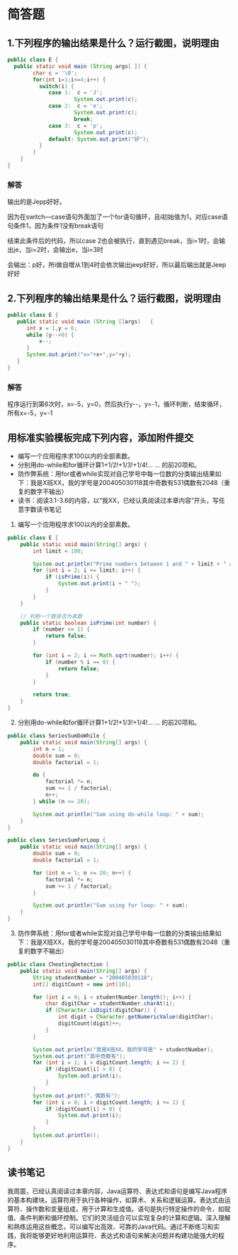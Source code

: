 # 简答题

## 1.下列程序的输出结果是什么？运行截图，说明理由

```java
public class E {
  public static void main (String args[ ]) {
        char c = '\0';
        for(int i=1;i<=4;i++) {
          switch(i) {
             case 1:  c = 'J';
                     System.out.print(c);  
             case 2:  c = 'e';
                     System.out.print(c); 
                     break; 
             case 3:  c = 'p';
                     System.out.print(c);
             default: System.out.print("好");
          }   
        }
    }
}
```

### 解答

输出的是Jepp好好。

因为在switch—case语句外面加了一个for语句循环，且i初始值为1，对应case语句条件1，因为条件1没有break语句

结束此条件后的代码，所以case 2也会被执行，直到遇见break，当i=1时，会输出je，当i=2时，会输出e，当i=3时

会输出：p好，所i做自增从1到4时会依次输出jeep好好，所以最后输出就是Jeep好好



## 2.下列程序的输出结果是什么？运行截图，说明理由

```java
public class E {
   public static void main (String []args)   {
      int x = 1,y = 6;
      while (y-->0) {
          x--;
      }
      System.out.print("x="+x+",y="+y);
   }
}
```

### 解答

程序运行到第6次时，x=-5，y=0，然后执行y--，y=-1，循环判断，结束循环，所有x=-5，y=-1



## 用标准实验模板完成下列内容，添加附件提交

- 编写一个应用程序求100以内的全部素数。
- 分别用do-while和for循环计算1+1/2!+1/3!+1/4!… … 的前20项和。
- 防作弊系统：用for或者while实现对自己学号中每一位数的分类输出结果如下：我是X班XX，我的学号是200405030118其中奇数有531偶数有2048（重复的数字不输出）
- 读书：阅读3.1-3.6的内容，以“我XX，已经认真阅读过本章内容”开头，写任意字数读书笔记

1. 编写一个应用程序求100以内的全部素数。

```java
public class E {
    public static void main(String[] args) {
        int limit = 100;

        System.out.println("Prime numbers between 1 and " + limit + " are:");
        for (int i = 2; i <= limit; i++) {
            if (isPrime(i)) {
                System.out.print(i + " ");
            }
        }
    }

    // 判断一个数是否为素数
    public static boolean isPrime(int number) {
        if (number <= 1) {
            return false;
        }

        for (int i = 2; i <= Math.sqrt(number); i++) {
            if (number % i == 0) {
                return false;
            }
        }

        return true;
    }
}

```

2. 分别用do-while和for循环计算1+1/2!+1/3!+1/4!… … 的前20项和。

```java
public class SeriesSumDoWhile {
    public static void main(String[] args) {
        int n = 1;
        double sum = 0;
        double factorial = 1;

        do {
            factorial *= n;
            sum += 1 / factorial;
            n++;
        } while (n <= 20);

        System.out.println("Sum using do-while loop: " + sum);
    }
}

```

```java
public class SeriesSumForLoop {
    public static void main(String[] args) {
        double sum = 0;
        double factorial = 1;

        for (int n = 1; n <= 20; n++) {
            factorial *= n;
            sum += 1 / factorial;
        }

        System.out.println("Sum using for loop: " + sum);
    }
}

```

3. 防作弊系统：用for或者while实现对自己学号中每一位数的分类输出结果如下：我是X班XX，我的学号是200405030118其中奇数有531偶数有2048（重复的数字不输出）

```java
public class CheatingDetection {
    public static void main(String[] args) {
        String studentNumber = "200405030118";
        int[] digitCount = new int[10];

        for (int i = 0; i < studentNumber.length(); i++) {
            char digitChar = studentNumber.charAt(i);
            if (Character.isDigit(digitChar)) {
                int digit = Character.getNumericValue(digitChar);
                digitCount[digit]++;
            }
        }

        System.out.println("我是X班XX，我的学号是" + studentNumber);
        System.out.print("其中奇数有");
        for (int i = 1; i < digitCount.length; i += 2) {
            if (digitCount[i] > 0) {
                System.out.print(i);
            }
        }
        System.out.print("，偶数有");
        for (int i = 0; i < digitCount.length; i += 2) {
            if (digitCount[i] > 0) {
                System.out.print(i);
            }
        }
        System.out.println();
    }
}
```

## 读书笔记

我周震，已经认真阅读过本章内容，Java运算符、表达式和语句是编写Java程序的基本构建块。运算符用于执行各种操作，如算术、关系和逻辑运算。表达式由运算符、操作数和变量组成，用于计算和生成值。语句是执行特定操作的命令，如赋值、条件判断和循环控制。它们的灵活组合可以实现复杂的计算和逻辑。深入理解和熟练运用这些概念，可以编写出高效、可靠的Java代码。通过不断练习和实践，我将能够更好地利用运算符、表达式和语句来解决问题并构建功能强大的程序。
